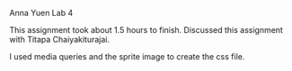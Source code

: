 Anna Yuen
Lab 4

This assignment took about 1.5 hours to finish.
Discussed this assignment with Titapa Chaiyakiturajai.

I used media queries and the sprite image to create the css file. 

